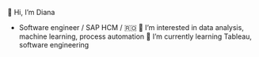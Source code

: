 👋 Hi, I’m Diana
- Software engineer / SAP HCM / 🇷🇴
 👀 I’m interested in data analysis, machine learning, process automation
 🌱 I’m currently learning Tableau, software engineering

<!---
DianaElena99/DianaElena99 is a ✨ special ✨ repository because its `README.md` (this file) appears on your GitHub profile.
You can click the Preview link to take a look at your changes.
--->
